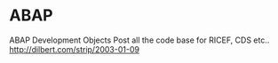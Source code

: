 # ABAP
ABAP Development Objects
Post all the code base for RICEF, CDS etc..
http://dilbert.com/strip/2003-01-09
